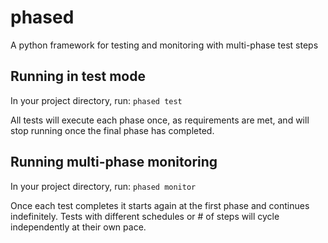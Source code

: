 # phased
A python framework for testing and monitoring with multi-phase test steps

## Running in test mode
In your project directory, run: `phased test`

All tests will execute each phase once, as requirements are met, and will stop running once the final phase has completed.

## Running multi-phase monitoring
In your project directory, run: `phased monitor`

Once each test completes it starts again at the first phase and continues indefinitely. Tests with different schedules or # of steps will cycle independently at their own pace. 
